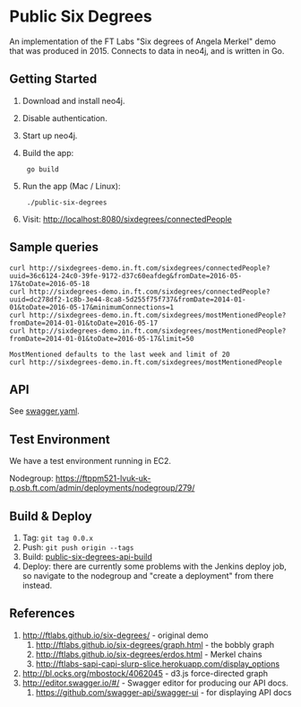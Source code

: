Public Six Degrees
==================

An implementation of the FT Labs "Six degrees of Angela Merkel" demo that was produced
in 2015. Connects to data in neo4j, and is written in Go.


Getting Started
---------------

1. Download and install neo4j.
1. Disable authentication.
1. Start up neo4j.
1. Build the app:

        go build

2. Run the app (Mac / Linux):

        ./public-six-degrees

3. Visit: [http://localhost:8080/sixdegrees/connectedPeople](http://localhost:8080/sixdegrees/connectedPeople)


Sample queries
--------------

    curl http://sixdegrees-demo.in.ft.com/sixdegrees/connectedPeople?uuid=36c6124-24c0-39fe-9172-d37c60eafdeg&fromDate=2016-05-17&toDate=2016-05-18
    curl http://sixdegrees-demo.in.ft.com/sixdegrees/connectedPeople?uuid=dc278df2-1c8b-3e44-8ca8-5d255f75f737&fromDate=2014-01-01&toDate=2016-05-17&minimumConnections=1
    curl http://sixdegrees-demo.in.ft.com/sixdegrees/mostMentionedPeople?fromDate=2014-01-01&toDate=2016-05-17
    curl http://sixdegrees-demo.in.ft.com/sixdegrees/mostMentionedPeople?fromDate=2014-01-01&toDate=2016-05-17&limit=50
    
    MostMentioned defaults to the last week and limit of 20
    curl http://sixdegrees-demo.in.ft.com/sixdegrees/mostMentionedPeople

API
---

See [swagger.yaml](apidoc/swagger.yaml).


Test Environment
----------------

We have a test environment running in EC2.

Nodegroup: https://ftppm521-lvuk-uk-p.osb.ft.com/admin/deployments/nodegroup/279/


Build & Deploy
--------------

1. Tag: `git tag 0.0.x`
1. Push: `git push origin --tags`
1. Build: [public-six-degrees-api-build](http://ftjen10085-lvpr-uk-p.osb.ft.com:8181/view/JOBS-public-six-degrees-api/job/public-six-degrees-api-build/)
1. Deploy: there are currently some problems with the Jenkins deploy job, so navigate to the nodegroup and "create a deployment"
   from there instead.

References
----------

1. http://ftlabs.github.io/six-degrees/ - original demo
    1. http://ftlabs.github.io/six-degrees/graph.html - the bobbly graph
    1. http://ftlabs.github.io/six-degrees/erdos.html - Merkel chains
    1. http://ftlabs-sapi-capi-slurp-slice.herokuapp.com/display_options
1. http://bl.ocks.org/mbostock/4062045 - d3.js force-directed graph
1. http://editor.swagger.io/#/ - Swagger editor for producing our API docs.
    1. https://github.com/swagger-api/swagger-ui - for displaying API docs
